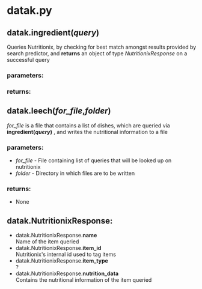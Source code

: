 # datak.py

## datak.ingredient(*query*)
Queries Nutritionix, by checking for best match amongst results provided by search predictor, and **returns** an object of type *NutritionixResponse* on a successful query

### parameters:  
### returns:


## datak.leech(*for_file*,*folder*)
*for_file* is a file that contains a list of dishes, which are queried via **ingredient(*query*)** , and writes the nutritional information to a file

### parameters: 
- *for_file* - File containing list of queries that will be looked up on nutritionix
- *folder* - Directory in which files are to be written

### returns:
- None

## datak.NutritionixResponse:
* datak.NutritionixResponse.**name**  
Name of the item queried  
* datak.NutritionixResponse.**item_id**  
Nutritionix's internal id used to tag items
* datak.NutritionixResponse.**item_type**  
?
* datak.NutritionixResponse.**nutrition_data**  
Contains the nutritional information of the item queried


